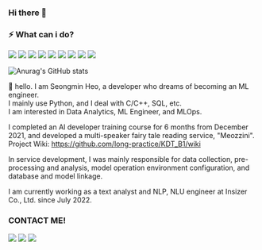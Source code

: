 ### Hi there 👋

### ⚡ What can i do?
<img src="https://img.shields.io/badge/python-3776AB?style=flat-square&logo=python&logoColor=white"/> <img src="https://img.shields.io/badge/pytorch-EE4C2C?style=flat-square&logo=pytorch&logoColor=white"/> <img src="https://img.shields.io/badge/mysql-4479A1?style=flat-square&logo=mysql&logoColor=white"/> <img src="https://img.shields.io/badge/cplusplus-00599C?style=flat-square&logo=cplusplus&logoColor=white"/> <img src="https://img.shields.io/badge/linux-FCC624?style=flat-square&logo=linux&logoColor=white"/>  <img src="https://img.shields.io/badge/docker-2496ED?style=flat-square&logo=docker&logoColor=white"/> <img src="https://img.shields.io/badge/amazons3-569A31?style=flat-square&logo=amazons3&logoColor=white"/> <img src="https://img.shields.io/badge/amazonec2-FF9900?style=flat-square&logo=amazonec2&logoColor=white"/> <img src="https://img.shields.io/badge/git-F05032?style=flat-square&logo=git&logoColor=white"/>

![Anurag's GitHub stats](https://github-readme-stats.vercel.app/api?username=HRDI0&show_icons=true&theme=radical)


👋 hello. I am Seongmin Heo, a developer who dreams of becoming an ML engineer.   
I mainly use Python, and I deal with C/C++, SQL, etc.   
I am interested in Data Analytics, ML Engineer, and MLOps.   


I completed an AI developer training course for 6 months from December 2021, and developed a multi-speaker fairy tale reading service, "Meozzini".   
Project Wiki: https://github.com/long-practice/KDT_B1/wiki   

In service development, I was mainly responsible for data collection, pre-processing and analysis, model operation environment configuration, and database and model linkage.   

I am currently working as a text analyst and NLP, NLU engineer at Insizer Co., Ltd. since July 2022.   

### CONTACT ME!
<a href="sungminh.sw@gmail.com" target="_blank"><img src="https://img.shields.io/badge/gmail-EA4335?style=flat-square&logo=gmail&logoColor=white"/></a> <a href="(https://www.notion.so/hsungmin/26e7ed486dd580cd981ffd401c363744" target="_blank"><img src="https://img.shields.io/badge/notion-000000?style=flat-square&logo=notion&logoColor=white"/></a> <a href="www.linkedin.com/in/seongmin-heo-282949324" target="_blank"><img src="[https://img.shields.io/badge/notion-000000?style=flat-square&logo=notion&logoColor=white"/></a> 

<!--
**HRDI0/HRDI0** is a ✨ _special_ ✨ repository because its `README.md` (this file) appears on your GitHub profile.
Here are some ideas to get you started:

- 🔭 I’m currently working on ...
- 🌱 I’m currently learning ...
- 👯 I’m looking to collaborate on ...
- 🤔 I’m looking for help with ...
- 💬 Ask me about ...
- 📫 How to reach me: ...
- 😄 Pronouns: ...
- ⚡ Fun fact: ...
-->
